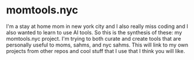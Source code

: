 # momtools.nyc

I'm a stay at home mom in new york city and I also really miss coding and I also wanted to learn to use AI tools. So this is the synthesis of these: my momtools.nyc project. I'm trying to both curate and create tools that are personally useful to moms, sahms, and nyc sahms. This will link to my own projects from other repos and cool stuff that I use that I think you will like.